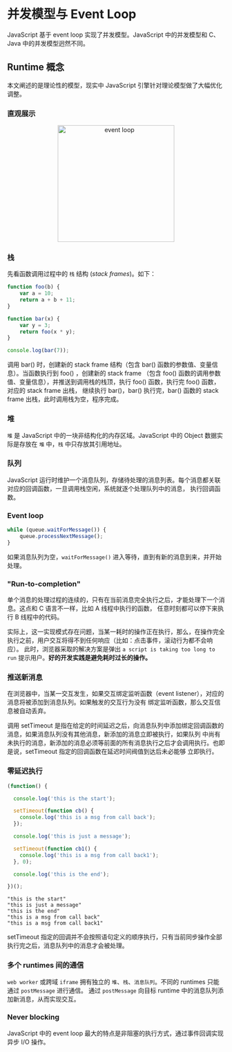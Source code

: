 # 并发模型与 Event Loop

JavaScript 基于 event loop 实现了并发模型。JavaScript 中的并发模型和 C、Java 中的并发模型迥然不同。


## Runtime 概念

本文阐述的是理论性的模型，现实中 JavaScript 引擎针对理论模型做了大幅优化调整。


### 直观展示

<div  align="center">    
    <img src="https://mdn.mozillademos.org/files/4617/default.svg" width="270" height="270" alt="event loop" align=center />
</div>


### 栈

先看函数调用过程中的 `栈` 结构 (*stack frames*)。如下：

```js
function foo(b) {
    var a = 10;
    return a + b + 11;
}

function bar(x) {
    var y = 3;
    return foo(x * y);
}

console.log(bar(7));
```

调用 bar() 时，创建新的 stack frame 结构（包含 bar() 函数的参数值、变量信息）。当函数执行到 foo() ，创建新的 stack frame
（包含 foo() 函数的调用参数值、变量信息），并推送到调用栈的栈顶，执行 foo() 函数，执行完 foo() 函数，对应的 stack frame 出栈，
继续执行 bar()，bar() 执行完，bar() 函数的 stack frame 出栈，此时调用栈为空，程序完成。


### 堆

`堆` 是 JavaScript 中的一块非结构化的内存区域。JavaScript 中的 Object 数据实际是存放在 `堆` 中，`栈` 中只存放其引用地址。


### 队列

JavaScript 运行时维护一个消息队列，存储待处理的消息列表。每个消息都关联对应的回调函数，一旦调用栈空闲，系统就逐个处理队列中的消息，
执行回调函数。


### Event loop

```js
while (queue.waitForMessage()) {
    queue.processNextMessage();
}
```

如果消息队列为空，`waitForMessage()` 进入等待，直到有新的消息到来，并开始处理。


### "Run-to-completion"

单个消息的处理过程的连续的，只有在当前消息完全执行之后，才能处理下一个消息。这点和 C 语言不一样，比如 A 线程中执行的函数，
任意时刻都可以停下来执行 B 线程中的代码。

实际上，这一实现模式存在问题，当某一耗时的操作正在执行，那么，在操作完全执行之前，用户交互将得不到任何响应（比如：点击事件，滚动行为都不会响应）。
此时，浏览器采取的解决方案是弹出 `a script is taking too long to run` 提示用户。**好的开发实践是避免耗时过长的操作。**


### 推送新消息

在浏览器中，当某一交互发生，如果交互绑定监听函数（event listener），对应的消息将被添加到消息队列。如果触发的交互行为没有
绑定监听函数，那么交互信息被自动丢弃。

调用  setTimeout 是指在给定的时间延迟之后，向消息队列中添加绑定回调函数的消息，如果消息队列没有其他消息，新添加的消息立即被执行，如果队列
中尚有未执行的消息，新添加的消息必须等前面的所有消息执行之后才会调用执行。也即是说，setTimeout 指定的回调函数在延迟时间阀值到达后未必能够
立即执行。


### 零延迟执行

```js
(function() {

  console.log('this is the start');

  setTimeout(function cb() {
    console.log('this is a msg from call back');
  });

  console.log('this is just a message');

  setTimeout(function cb1() {
    console.log('this is a msg from call back1');
  }, 0);

  console.log('this is the end');

})();
```

```
"this is the start"
"this is just a message"
"this is the end"
"this is a msg from call back"
"this is a msg from call back1"
```

setTimeout 指定的回调并不会按照语句定义的顺序执行，只有当前同步操作全部执行完之后，消息队列中的消息才会被处理。


### 多个 runtimes 间的通信

`web worker` 或跨域 `iframe` 拥有独立的 `堆`、`栈`、`消息队列`。不同的 runtimes 只能通过 `postMessage` 进行通信。
通过 `postMessage` 向目标 runtime 中的消息队列添加新消息，从而实现交互。


### Never blocking

JavaScript 中的 event loop 最大的特点是非阻塞的执行方式，通过事件回调实现异步 I/O 操作。


